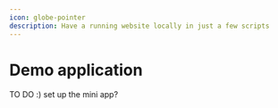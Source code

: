 ```yaml
---
icon: globe-pointer
description: Have a running website locally in just a few scripts
---
```


# Demo application

TO DO :) set up the mini app?&#x20;
